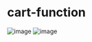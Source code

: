 # cart-function
![image](https://user-images.githubusercontent.com/104209441/188279781-1be71854-d775-4b61-afaf-7f6aa83a3826.png)
![image](https://user-images.githubusercontent.com/104209441/188279792-a01617a9-fa54-4f9d-8d66-9e3cc282e098.png)
